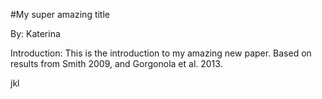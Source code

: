 #My super amazing title

By: Katerina

Introduction: This is the introduction to my amazing new paper.
Based on results from Smith 2009, and Gorgonola et al. 2013. 

jkl
